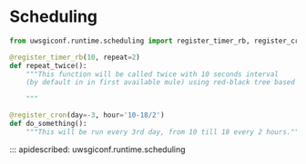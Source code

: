 # Scheduling

```python
from uwsgiconf.runtime.scheduling import register_timer_rb, register_cron

@register_timer_rb(10, repeat=2)
def repeat_twice():
    """This function will be called twice with 10 seconds interval
    (by default in in first available mule) using red-black tree based timer.

    """

@register_cron(day=-3, hour='10-18/2')
def do_something():
    """This will be run every 3rd day, from 10 till 18 every 2 hours."""
```

::: apidescribed: uwsgiconf.runtime.scheduling

